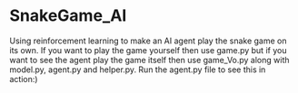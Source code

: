# SnakeGame_AI
Using reinforcement learning to make an AI agent play the snake game on its own.
If you want to play the game yourself then use game.py but if you want to see the agent play the game itself then use game_Vo.py along with model.py, agent.py and helper.py. Run the agent.py file to see this in action:)
